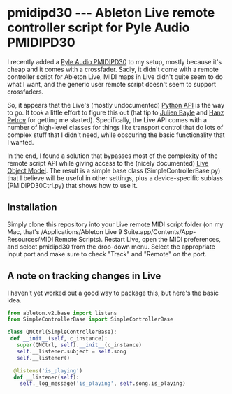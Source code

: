 # pmidipd30 --- Ableton Live remote controller script for Pyle Audio PMIDIPD30

I recently added a [Pyle Audio PMIDIPD30](https://www.pyleaudio.com/sku/PMIDIPD30) to my setup, mostly because it's cheap and it comes with a crossfader. Sadly, it didn't come with a remote controller script for Ableton Live, MIDI maps in Live didn't quite seem to do what I want, and the generic user remote script doesn't seem to support crossfaders.

So, it appears that the Live's (mostly undocumented) [Python API](https://github.com/gluon/AbletonLive9_RemoteScripts) is the way to go. It took a little effort to figure this out (hat tip to [Julien Bayle](https://github.com/gluon) and [Hanz Petrov](http://remotescripts.blogspot.de/) for getting me started). Specifically, the Live API comes with a number of high-level classes for things like transport control that do lots of complex stuff that I didn't need, while obscuring the basic functionality that I wanted.

In the end, I found a solution that bypasses most of the complexity of the remote script API while giving access to the (nicely documented) [Live Object Model](https://docs.cycling74.com/max5/refpages/m4l-ref/m4l_live_object_model.html). The result is a simple base class (SimpleControllerBase.py) that I believe will be useful in other settings, plus a device-specific sublass (PMIDIPD30Ctrl.py) that shows how to use it.

## Installation

Simply clone this repository into your Live remote MIDI script folder (on my Mac, that's /Applications/Ableton Live 9 Suite.app/Contents/App-Resources/MIDI Remote Scripts). Restart Live, open the MIDI preferences, and select pmidipd30 from the drop-down menu. Select the appropriate input port and make sure to check "Track" and "Remote" on the port.

## A note on tracking changes in Live

I haven't yet worked out a good way to package this, but here's the basic idea.

```python
from ableton.v2.base import listens
from SimpleControllerBase import SimpleControllerBase

class QNCtrl(SimpleControllerBase):
 def __init__(self, c_instance):
   super(QNCtrl, self).__init__(c_instance)
   self.__listener.subject = self.song
   self.__listener()

  @listens('is_playing')
  def __listener(self):
    self._log_message('is_playing', self.song.is_playing)
```
